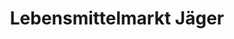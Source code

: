 ---
title: "Lebensmittelmarkt Jäger"
url: /grebs-niendorf/lebensmittelmarkt-jaeger/
shop: Lebensmittel
---